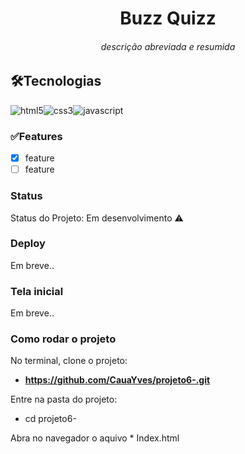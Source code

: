 <h1 align='center'>Buzz Quizz</h1>  
<h6 align='center'>descrição abreviada e resumida</h6>   

## 🛠Tecnologias  

<img align = "center" alt = "html5" src = "https://img.shields.io/badge/HTML5-E34F26?style=for-the-badge&logo=html5&logoColor=white" /><img align = "center" alt = "css3" src = "https://img.shields.io/badge/CSS3-1572B6?style=for-the-badge&logo=css3&logoColor=white" /><img align = "center" alt = "javascript" src = "https://img.shields.io/badge/JavaScript-323330?style=for-the-badge&logo=javascript&logoColor=F7DF1E" />

### ✅Features  

- [X] feature
- [ ] feature

### Status  

Status do Projeto: Em desenvolvimento ⚠️  

### Deploy

Em breve..

### Tela inicial

Em breve..

### Como rodar o projeto

No terminal, clone o projeto: 
* **https://github.com/CauaYves/projeto6-.git**  

Entre na pasta do projeto:  
* cd projeto6-  
  
Abra no navegador o aquivo * Index.html   

